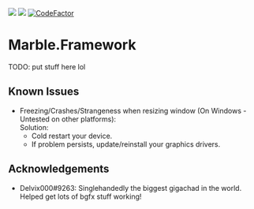 <a href="https://github.com/InsertAReallyCreativeNameHere/Marble.Framework/issues"><img src="https://img.shields.io/github/issues/InsertAReallyCreativeNameHere/Marble.Framework"/></a>
<a href="https://github.com/InsertAReallyCreativeNameHere/Marble.Framework"><img src="https://img.shields.io/github/stars/InsertAReallyCreativeNameHere/Marble.Framework"/></a>
[![CodeFactor](https://www.codefactor.io/repository/github/insertareallycreativenamehere/marble.framework/badge)](https://www.codefactor.io/repository/github/insertareallycreativenamehere/marble.framework)

# Marble.Framework
TODO: put stuff here lol

## Known Issues
 - Freezing/Crashes/Strangeness when resizing window (On Windows - Untested on other platforms):   
   Solution:
    - Cold restart your device.
    - If problem persists, update/reinstall your graphics drivers.

## Acknowledgements
 - Delvix000#9263: Singlehandedly the biggest gigachad in the world. Helped get lots of bgfx stuff working!
